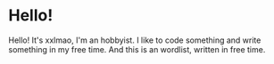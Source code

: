 # Hello!
Hello! It's xxlmao, I'm an hobbyist. I like to code something and write something in my free time. And this is an wordlist, written in free time.
